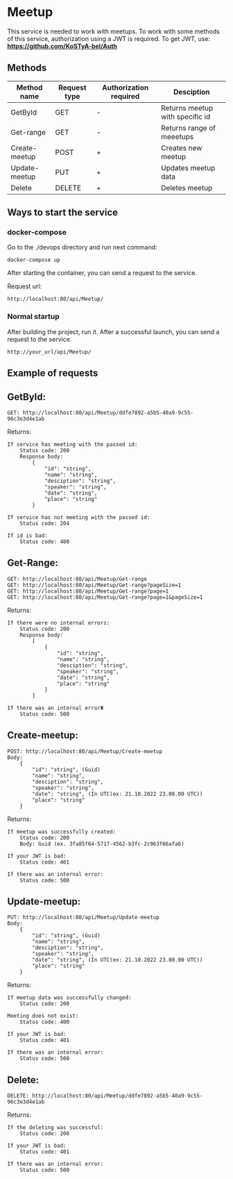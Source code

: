 # Meetup

This service is needed to work with meetups. To work with some methods of this service, authorization using a JWT is required. To get JWT, use: <b>https://github.com/KoSTyA-bel/Auth</b>


<h2>Methods</h2>

| Method name | Request type | Authorization required | Desciption |
| - | - | - | - |
| GetById | GET | - | Returns meetup with specific id |
| Get-range | GET | - | Returns range of meeetups |
| Create-meetup | POST | + | Creates new meetup |
| Update-meetup | PUT | + | Updates meetup data |
| Delete | DELETE | + | Deletes meetup |

<h2>Ways to start the service</h2>

<h3>docker-compose</h3>

Go to the ./devops directory and run next command:

```
docker-compose up
```

After starting the container, you can send a request to the service.

Request url:

```
http://localhost:80/api/Meetup/
```


<h3>Normal startup</h3>

After building the project, run it. After a successful launch, you can send a request to the service.

```
http://your_url/api/Meetup/
```

<h2>Example of requests</h2>

<h2>GetById:</h2>

```
GET: http://localhost:80/api/Meetup/ddfe7892-a5b5-40a9-9c55-96c3e3d4e1ab
```

Returns:

```
If service has meeting with the passed id:
    Status code: 200
    Response body:
        {
            "id": "string",
            "name": "string",
            "desciption": "string",
            "speaker": "string",
            "date": "string",
            "place": "string"
        }

If service has not meeting with the passed id:
    Status code: 204

If id is bad:
    Status code: 400
```

<h2>Get-Range:</h2>

```
GET: http://localhost:80/api/Meetup/Get-range
GET: http://localhost:80/api/Meetup/Get-range?pageSize=1
GET: http://localhost:80/api/Meetup/Get-range?page=1
GET: http://localhost:80/api/Meetup/Get-range?page=1&pageSize=1
```

Returns:

```
If there were no internal errors:
    Status code: 200
    Response body: 
        [
            {
                "id": "string",
                "name": "string",
                "desciption": "string",
                "speaker": "string",
                "date": "string",
                "place": "string"
            }
        ]

If there was an internal errorЖ
    Status code: 500
```

<h2>Create-meetup:</h2>

```
POST: http://localhost:80/api/Meetup/Create-meetup
Body:
    {
        "id": "string", (Guid)
        "name": "string",
        "desciption": "string",
        "speaker": "string",
        "date": "string", (In UTC(ex: 21.10.2022 23.00.00 UTC))
        "place": "string"
    }
```

Returns:

```
If meetup was successfully created:
    Status code: 200
    Body: Guid (ex. 3fa85f64-5717-4562-b3fc-2c963f66afa6)

If your JWT is bad:
    Status code: 401

If there was an internal error:
    Status code: 500
```

<h2>Update-meetup:</h2>

```
PUT: http://localhost:80/api/Meetup/Update-meetup
Body:
    {
        "id": "string", (Guid)
        "name": "string",
        "desciption": "string",
        "speaker": "string",
        "date": "string", (In UTC(ex: 21.10.2022 23.00.00 UTC))
        "place": "string"
    }
```

Returns:

```
If meetup data was successfully changed:
    Status code: 200

Meeting does not exist:
    Status code: 400

If your JWT is bad:
    Status code: 401

If there was an internal error:
    Status code: 500
```

<h2>Delete:</h2>

```
DELETE: http://localhost:80/api/Meetup/ddfe7892-a5b5-40a9-9c55-96c3e3d4e1ab
```

Returns:

```
If the deleting was successful:
    Status code: 200

If your JWT is bad:
    Status code: 401

If there was an internal error:
    Status code: 500
```